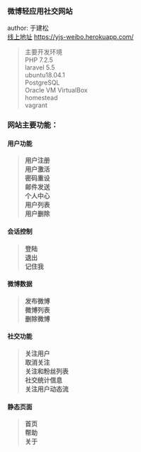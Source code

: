 ### 微博轻应用社交网站
author: 于建松<br>
[线上地址](https://yjs-weibo.herokuapp.com/) https://yjs-weibo.herokuapp.com/

> 主要开发环境 <br>
PHP 7.2.5 <br>
laravel 5.5 <br>
ubuntu18.04.1 <br>
PostgreSQL <br>
Oracle VM VirtualBox <br>
homestead <br>
vagrant <br>


### 网站主要功能：
#### 用户功能
> **用户注册** <br>
> **用户激活** <br>
> **密码重设** <br>
> **邮件发送** <br>
> **个人中心** <br>
> **用户列表** <br>
> **用户删除** <br>

#### 会话控制
> **登陆** <br>
> **退出** <br>
> **记住我** <br>


#### 微博数据
> **发布微博** <br>
> **微博列表** <br>
> **删除微博** <br>

#### 社交功能
> **关注用户** <br>
> **取消关注** <br>
> **关注和粉丝列表** <br>
> **社交统计信息** <br>
> **关注用户动态流** <br>

#### 静态页面
> **首页** <br>
> **帮助** <br>
> **关于** <br>
